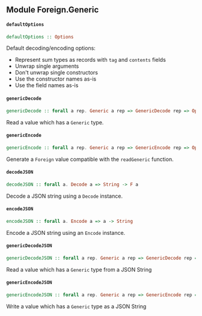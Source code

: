 ## Module Foreign.Generic

#### `defaultOptions`

``` purescript
defaultOptions :: Options
```

Default decoding/encoding options:

- Represent sum types as records with `tag` and `contents` fields
- Unwrap single arguments
- Don't unwrap single constructors
- Use the constructor names as-is
- Use the field names as-is

#### `genericDecode`

``` purescript
genericDecode :: forall a rep. Generic a rep => GenericDecode rep => Options -> Foreign -> F a
```

Read a value which has a `Generic` type.

#### `genericEncode`

``` purescript
genericEncode :: forall a rep. Generic a rep => GenericEncode rep => Options -> a -> Foreign
```

Generate a `Foreign` value compatible with the `readGeneric` function.

#### `decodeJSON`

``` purescript
decodeJSON :: forall a. Decode a => String -> F a
```

Decode a JSON string using a `Decode` instance.

#### `encodeJSON`

``` purescript
encodeJSON :: forall a. Encode a => a -> String
```

Encode a JSON string using an `Encode` instance.

#### `genericDecodeJSON`

``` purescript
genericDecodeJSON :: forall a rep. Generic a rep => GenericDecode rep => Options -> String -> F a
```

Read a value which has a `Generic` type from a JSON String

#### `genericEncodeJSON`

``` purescript
genericEncodeJSON :: forall a rep. Generic a rep => GenericEncode rep => Options -> a -> String
```

Write a value which has a `Generic` type as a JSON String


